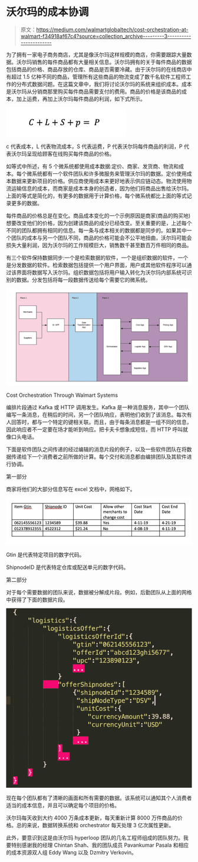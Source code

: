 # 沃尔玛的成本协调

> 原文：<https://medium.com/walmartglobaltech/cost-orchestration-at-walmart-f34918af67c4?source=collection_archive---------3----------------------->

为了拥有一家电子商务商店，尤其是像沃尔玛这样规模的商店，你需要跟踪大量数据。沃尔玛销售的每件商品都有大量相关信息。沃尔玛拥有的关于每件商品的数据包括商品的价格、商品存放的仓库、商品是否需要冷藏。由于沃尔玛的在线商店中有超过 1.5 亿种不同的商品，管理所有这些商品的物流变成了数千名软件工程师工作的分布式数据问题。在这篇文章中，我们将讨论沃尔玛的系统来组织成本。成本是沃尔玛从分销商那里购买每件商品需要支付的费用。商品的价格是该商品的成本，加上运费，再加上沃尔玛每件商品的利润，如下式所示。

![](img/6e29c991e92f08c4ad0d90945980431c.png)

c 代表成本，L 代表物流成本，S 代表运费，P 代表沃尔玛每件商品的利润，P 代表沃尔玛呈现给顾客在线购买每件商品的价格。

如等式中所述，有 5 个微系统都使用成本数据:定价、商家、发货商、物流和成本。每个微系统都有一个软件团队和许多微服务来管理沃尔玛的数据。定价使用成本数据来更新项目的价格。供应商使用成本来更好地表示供应链动态。物流使用物流运输信息的成本，而商家是成本本身的创造者，因为他们将商品出售给沃尔玛。上面的等式是简化的，有更多的数据用于计算价格，每个微系统都比上面的等式记录更多的数据。

每件商品的价格总是在变化。商品成本变化的一个示例原因是商家(商品的购买地)想要改变他们的价格，因为创建该商品的成分已经改变。至关重要的是，上述每个不同的团队都拥有相同的信息。每一条与成本相关的数据都是同步的。如果其中一个团队的成本与另一个团队不同，商品的价格可能会不公平地扭曲，沃尔玛可能会损失大量利润，因为沃尔玛的工作规模巨大，销售数千甚至数百万件相同的商品。

有三个软件保持数据同步:一个是检索数据的软件，一个是组织数据的软件，一个是分发数据的软件。检索数据包括提供一个用户界面，用户或其他软件程序可以通过该界面将数据写入沃尔玛。组织数据包括将用户输入转化为沃尔玛内部系统可识别的数据。分发包括将每一段数据传送给每个需要它的微系统。

![](img/f0e007b919b4935cc45cd79a3f00aae9.png)

Cost Orchestration Through Walmart Systems

编排片段通过 Kafka 或 HTTP 调用发生。Kafka 是一种消息服务，其中一个团队编写一条消息，在稍后的时间，另一个团队响应，表明他们收到了该消息。每次有人回答时，都与一个特定的键相关联。而且，由于每条消息都是一组不同的信息，因此响应者不一定要在场才能听到响应。把卡夫卡想象成短信，而 HTTP 呼叫就像口头电话。

下面是软件团队之间传递的经过编辑的消息片段的例子，以及一些软件团队在将数据传递给下一个消费者之前所做的计算。每个交付和消息都由编排团队及其软件进行协调。

第一部分

商家将他们的大部分信息写在 excel 文档中，网格如下。

![](img/bc7e3a0d2c69e6ac42a0253998a1358f.png)

Gtin 是代表特定项目的数字代码。

ShipnodeID 是代表特定仓库或配送单元的数字代码。

第二部分

对于每个需要数据的团队来说，数据被分解成片段。例如，后勤团队从上面的网格中获得了下面的数据片段。

![](img/95c3ec7b5047f6fc83eface723a3fac0.png)

现在每个团队都有了清晰的画面和所有需要的数据。该系统可以通知其个人消费者适当的成本信息，并且可以确定每个项目的价格。

沃尔玛每天收到大约 4000 万条成本更新，每天重新计算 8000 万件商品的价格。总的来说，数据转换系统和 orchestrator 每天处理 3 亿次属性更新。

此外，要意识到这是由沃尔玛 hyperloop 团队的几名工程师组成的团队努力。我要特别感谢我的经理 Chintan Shah、我的团队成员 Pavankumar Pasala 和相应的成本资源双人组 Eddy Wang 以及 Dzmitry Verkovin。